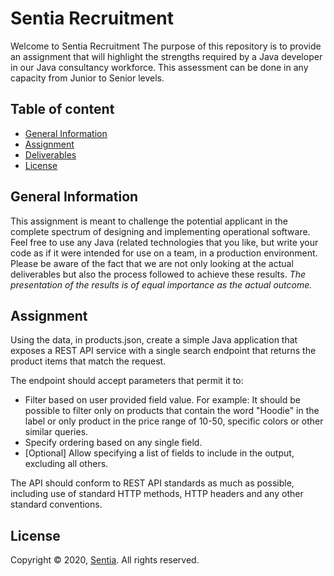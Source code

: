 # Sentia Recruitment
Welcome to Sentia Recruitment
The purpose of this repository is to provide an assignment that will highlight the strengths required by a Java developer in our Java consultancy workforce. This assessment can be done in any capacity from Junior to Senior levels.

## Table of content
- [General Information](#general-information)
- [Assignment](#assignment)
- [Deliverables](#deliverables)
- [License](#license)

## General Information
This assignment is meant to challenge the potential applicant in the complete spectrum of designing and implementing operational software. Feel free to use any Java (related technologies that you like, but write your code as if it were intended for use on a team, in a production environment. Please be aware of the fact that we are not only looking at the actual deliverables but also the process followed to achieve these results. *The presentation of the results is of equal importance as the actual outcome.*

## Assignment
Using the data, in products.json, create a simple Java application that exposes a REST API service with a single search endpoint that returns the product items that match the request.  

The endpoint should accept parameters that permit it to:
-	Filter based on user provided field value. For example: It should be possible to filter only on products that contain the word "Hoodie" in the label or only product in the price range of 10-50, specific colors or other similar queries.
-	Specify ordering based on any single field.
-	[Optional] Allow specifying a list of fields to include in the output, excluding all others.

The API should conform to REST API standards as much as possible, including use of standard HTTP methods, HTTP headers and any other standard conventions.

## License
Copyright © 2020, [Sentia](https://sentia.com). All rights reserved.
